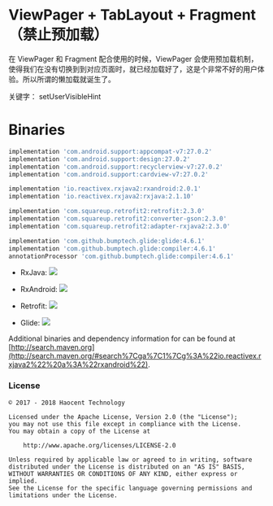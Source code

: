 # ViewPager + TabLayout + Fragment（禁止预加载）
在 ViewPager 和 Fragment 配合使用的时候，ViewPager 会使用预加载机制，使得我们在没有切换到到对应页面时，就已经加载好了，这是个非常不好的用户体验。所以所谓的懒加载就诞生了。

关键字： setUserVisibleHint

# Binaries

```groovy
implementation 'com.android.support:appcompat-v7:27.0.2'
implementation 'com.android.support:design:27.0.2'
implementation 'com.android.support:recyclerview-v7:27.0.2'
implementation 'com.android.support:cardview-v7:27.0.2'

implementation 'io.reactivex.rxjava2:rxandroid:2.0.1'
implementation 'io.reactivex.rxjava2:rxjava:2.1.10'

implementation 'com.squareup.retrofit2:retrofit:2.3.0'
implementation 'com.squareup.retrofit2:converter-gson:2.3.0'
implementation 'com.squareup.retrofit2:adapter-rxjava2:2.3.0'

implementation 'com.github.bumptech.glide:glide:4.6.1'
implementation 'com.github.bumptech.glide:compiler:4.6.1'
annotationProcessor 'com.github.bumptech.glide:compiler:4.6.1'
```

* RxJava: <a href='http://search.maven.org/#search%7Cga%7C1%7Cg%3A%22io.reactivex.rxjava2%22%20a%3A%22rxjava%22'><img src='http://img.shields.io/maven-central/v/io.reactivex.rxjava2/rxjava.svg'></a>

* RxAndroid: <a href='http://search.maven.org/#search%7Cga%7C1%7Cg%3A%22io.reactivex.rxjava2%22%20a%3A%22rxandroid%22'><img src='http://img.shields.io/maven-central/v/io.reactivex.rxjava2/rxandroid.svg'></a>

* Retrofit: <a href='http://search.maven.org/#artifactdetails%7Ccom.squareup.retrofit2%7Cretrofit-mock%7C2.3.0%7C'><img src='https://img.shields.io/maven-central/v/com.squareup.retrofit2/retrofit.svg'></a>

* Glide: <a href='http://search.maven.org/#artifactdetails%7Ccom.github.bumptech.glide%7Cglide%7C4.6.1%7C'><img src='https://img.shields.io/maven-central/v/com.github.bumptech.glide/glide.svg'></a>

Additional binaries and dependency information for can be found at [http://search.maven.org](http://search.maven.org/#search%7Cga%7C1%7Cg%3A%22io.reactivex.rxjava2%22%20a%3A%22rxandroid%22).

### License
```
© 2017 - 2018 Haocent Technology

Licensed under the Apache License, Version 2.0 (the "License");
you may not use this file except in compliance with the License.
You may obtain a copy of the License at

    http://www.apache.org/licenses/LICENSE-2.0

Unless required by applicable law or agreed to in writing, software
distributed under the License is distributed on an "AS IS" BASIS,
WITHOUT WARRANTIES OR CONDITIONS OF ANY KIND, either express or implied.
See the License for the specific language governing permissions and
limitations under the License.
```
